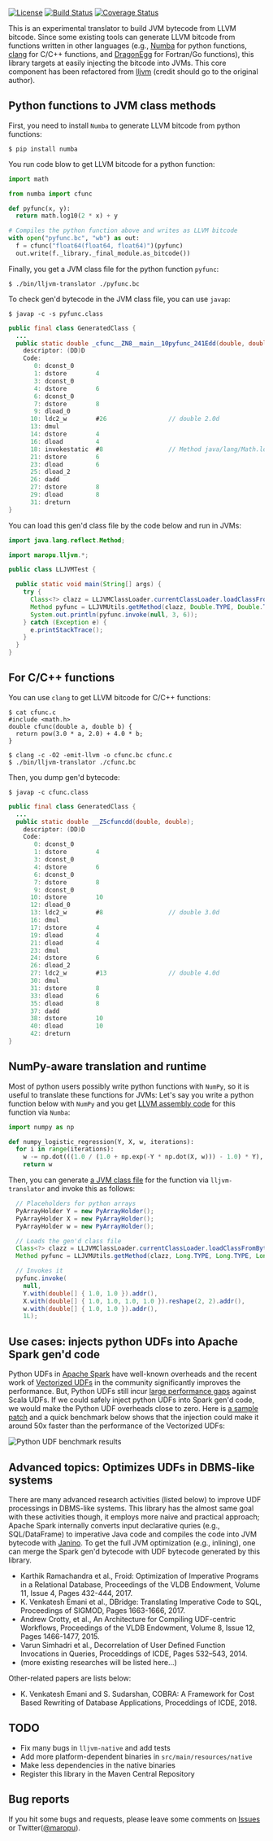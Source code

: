 [![License](http://img.shields.io/:license-Apache_v2-blue.svg)](https://github.com/maropu/lljvm-translator/blob/master/LICENSE)
[![Build Status](https://travis-ci.org/maropu/lljvm-translator.svg?branch=master)](https://travis-ci.org/maropu/lljvm-translator)
[![Coverage Status](https://coveralls.io/repos/github/maropu/lljvm-translator/badge.svg?branch=master)](https://coveralls.io/github/maropu/lljvm-translator?branch=master)

This is an experimental translator to build JVM bytecode from LLVM bitcode.
Since some existing tools can generate LLVM bitcode from functions written in other languages
(e.g.,  [Numba](https://numba.pydata.org/) for python functions,
[clang](https://clang.llvm.org/) for C/C++ functions, and [DragonEgg](https://dragonegg.llvm.org/) for Fortran/Go functions),
this library targets at easily injecting the bitcode into JVMs.
This core component has been refactored from [lljvm](https://github.com/davidar/lljvm) (credit should go to the original author).

## Python functions to JVM class methods

First, you need to install `Numba` to generate LLVM bitcode from python functions:

    $ pip install numba

You run code blow to get LLVM bitcode for a python function:

```python
import math

from numba import cfunc

def pyfunc(x, y):
  return math.log10(2 * x) + y

# Compiles the python function above and writes as LLVM bitcode
with open("pyfunc.bc", "wb") as out:
  f = cfunc("float64(float64, float64)")(pyfunc)
  out.write(f._library._final_module.as_bitcode())
```

Finally, you get a JVM class file for the python function `pyfunc`:

    $ ./bin/lljvm-translator ./pyfunc.bc

To check gen'd bytecode in the JVM class file, you can use `javap`:

    $ javap -c -s pyfunc.class

```java
public final class GeneratedClass {
  ...
  public static double _cfunc__ZN8__main__10pyfunc_241Edd(double, double);
    descriptor: (DD)D
    Code:
       0: dconst_0
       1: dstore        4
       3: dconst_0
       4: dstore        6
       6: dconst_0
       7: dstore        8
       9: dload_0
      10: ldc2_w        #26                 // double 2.0d
      13: dmul
      14: dstore        4
      16: dload         4
      18: invokestatic  #8                  // Method java/lang/Math.log10:(D)D
      21: dstore        6
      23: dload         6
      25: dload_2
      26: dadd
      27: dstore        8
      29: dload         8
      31: dreturn
}
```

You can load this gen'd class file by the code below and run in JVMs:

```java
import java.lang.reflect.Method;

import maropu.lljvm.*;

public class LLJVMTest {

  public static void main(String[] args) {
    try {
      Class<?> clazz = LLJVMClassLoader.currentClassLoader.loadClassFromBytecodeFile("GeneratedClass", "pyfunc.class");
      Method pyfunc = LLJVMUtils.getMethod(clazz, Double.TYPE, Double.TYPE);
      System.out.println(pyfunc.invoke(null, 3, 6));
    } catch (Exception e) {
      e.printStackTrace();
    }
  }
}
```

## For C/C++ functions

You can use `clang` to get LLVM bitcode for C/C++ functions:

    $ cat cfunc.c
    #include <math.h>
    double cfunc(double a, double b) {
      return pow(3.0 * a, 2.0) + 4.0 * b;
    }

    $ clang -c -O2 -emit-llvm -o cfunc.bc cfunc.c
    $ ./bin/lljvm-translator ./cfunc.bc

Then, you dump gen'd bytecode:

    $ javap -c cfunc.class

```java
public final class GeneratedClass {
  ...
  public static double __Z5cfuncdd(double, double);
    descriptor: (DD)D
    Code:
       0: dconst_0
       1: dstore        4
       3: dconst_0
       4: dstore        6
       6: dconst_0
       7: dstore        8
       9: dconst_0
      10: dstore        10
      12: dload_0
      13: ldc2_w        #8                  // double 3.0d
      16: dmul
      17: dstore        4
      19: dload         4
      21: dload         4
      23: dmul
      24: dstore        6
      26: dload_2
      27: ldc2_w        #13                 // double 4.0d
      30: dmul
      31: dstore        8
      33: dload         6
      35: dload         8
      37: dadd
      38: dstore        10
      40: dload         10
      42: dreturn
}
```

## NumPy-aware translation and runtime

Most of python users possibly write python functions with `NumPy`, so it is useful to translate these functions for JVMs:
Let's say you write a python function below with `NumPy` and
you get [LLVM assembly code](./examples/numpy_logistic_regression.ll) for this function via `Numba`:

```python
import numpy as np

def numpy_logistic_regression(Y, X, w, iterations):
  for i in range(iterations):
    w -= np.dot(((1.0 / (1.0 + np.exp(-Y * np.dot(X, w))) - 1.0) * Y), X)
    return w
```

Then, you can generate [a JVM class file](./examples/numpy_logistic_regression.jasmin) for the function
via `lljvm-translator` and invoke this as follows:

```java
  // Placeholders for python arrays
  PyArrayHolder Y = new PyArrayHolder();
  PyArrayHolder X = new PyArrayHolder();
  PyArrayHolder w = new PyArrayHolder();

  // Loads the gen'd class file
  Class<?> clazz = LLJVMClassLoader.currentClassLoader.loadClassFromBytecodeFile("GeneratedClass", "numpy_logistic_regression.class");
  Method pyfunc = LLJVMUtils.getMethod(clazz, Long.TYPE, Long.TYPE, Long.TYPE, Long.TYPE);

  // Invokes it
  pyfunc.invoke(
    null,
    Y.with(double[] { 1.0, 1.0 }).addr(),
    X.with(double[] { 1.0, 1.0, 1.0, 1.0 }).reshape(2, 2).addr(),
    w.with(double[] { 1.0, 1.0 }).addr(),
    1L);
```

## Use cases: injects python UDFs into Apache Spark gen'd code

Python UDFs in [Apache Spark](https://spark.apache.org/) have well-known overheads and the recent work of
[Vectorized UDFs](https://issues.apache.org/jira/browse/SPARK-21190) in the community
significantly improves the performance. But, Python UDFs still incur
[large performance gaps](https://gist.github.com/maropu/9f995f65b1cb160865e79e14e5216320) against Scala UDFs.
If we could safely inject python UDFs into Spark gen'd code, we would make the Python UDF overheads close to zero.
Here is [a sample patch](https://github.com/apache/spark/compare/master...maropu:LLJVMSpike) and
a quick benchmark below shows that the injection could make it around 50x faster than
the performance of the Vectorized UDFs:

![Python UDF benchmark results](resources/udf_benchmark_results.png)

## Advanced topics: Optimizes UDFs in DBMS-like systems

There are many advanced research activities (listed below) to improve UDF processings in DBMS-like systems.
This library has the almost same goal with these activities though, it employs more naive and practical approach;
Apache Spark internally converts input declarative quries (e.g., SQL/DataFrame) to imperative Java code and
compiles the code into JVM bytecode with [Janino](http://janino-compiler.github.io/janino/).
To get the full JVM optimization (e.g., inlining), one can merge the Spark gen'd bytecode
with UDF bytecode generated by this library.

 * Karthik Ramachandra et al., Froid: Optimization of Imperative Programs in a Relational Database, Proceedings of the VLDB Endowment, Volume 11, Issue 4, Pages 432-444, 2017.
 * K. Venkatesh Emani et al., DBridge: Translating Imperative Code to SQL, Proceedings of SIGMOD, Pages 1663-1666, 2017.
 * Andrew Crotty, et al., An Architecture for Compiling UDF-centric Workflows, Proceedings of the VLDB Endowment, Volume 8, Issue 12, Pages 1466-1477, 2015.
 * Varun Simhadri et al., Decorrelation of User Defined Function Invocations in Queries, Proceddings of ICDE, Pages 532–543, 2014.
 * (more existing researches will be listed here...)

Other-related papers are lists below:

 * K. Venkatesh Emani and S. Sudarshan, COBRA: A Framework for Cost Based Rewriting of Database Applications, Proceddings of ICDE, 2018.

## TODO

 * Fix many bugs in `lljvm-native` and add tests
 * Add more platform-dependent binaries in `src/main/resources/native`
 * Make less dependencies in the native binaries
 * Register this library in the Maven Central Repository

## Bug reports

If you hit some bugs and requests, please leave some comments on [Issues](https://github.com/maropu/llvm-jdc/issues)
or Twitter([@maropu](http://twitter.com/#!/maropu)).

